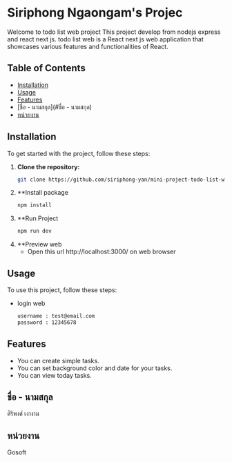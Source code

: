 # Siriphong Ngaongam's Projec

Welcome to todo list web project This project develop from nodejs express and react next js. todo list web is a React next js web application that showcases various features and functionalities of React.

## Table of Contents

- [Installation](#installation)
- [Usage](#usage)
- [Features](#features)
- [ชื่อ - นามสกุล](#ชื่อ - นามสกุล)
- [หน่วยงาน](#หน่วยงาน)

## Installation

To get started with the project, follow these steps:

1. **Clone the repository:**
   ```bash
   git clone https://github.com/siriphong-yan/mini-project-todo-list-web.git

2. **Install package
   ```bash
   npm install

3. **Run Project
   ```bash
   npm run dev

4. **Preview web
   - Open this url http://localhost:3000/ on web browser
  
## Usage

To use this project, follow these steps:
  - login web
    ```bash
    username : test@email.com
    password : 12345678

## Features

  - You can create simple tasks.
  - You can set background color and date for your tasks.
  - You can view today tasks.

## ชื่อ - นามสกุล

   ศิริพงศ์ เงางาม

## หน่วยงาน

   Gosoft
